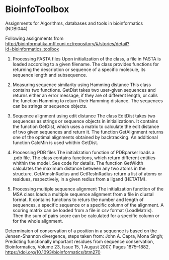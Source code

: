 # BioinfoToolbox

Assignments for Algorithms, databases and tools in bioinformatics (NDBI044)

Following assignments from http://bioinformatika.mff.cuni.cz/repository/#/stories/detail?id=bioinformatics_toolbox

1) Processing FASTA files
Upon initialization of the class, a file in FASTA is loaded according to a given filename. The class provides functions for returning the description or sequence of a specific molecule, its sequence length and subsequence.

2) Measuring sequence similarity using Hamming distance
This class contains two functions. GetDist takes two user-given sequences and returns either an error message, if they are of different length, or calls the function Hamming to return their Hamming distance. The sequences can be strings or sequence objects.

3) Sequence alignment using edit distance
The class EditDist takes two sequences as strings or sequence objects in initializationn. It contains the function GetDist, which uses a matrix to calculate the edit distance of two given sequences and return it. The function GetAlignment returns one of the optimal alignments obtained by backtracking. An additional function CalcMin is used whithin GetDist.

4) Processing PDB files
The initialization function of PDBparser loads a .pdb file. The class contains functions, which return different entities whithin the model. See code for details. The function GetWidth calculates the maximum distance between any two atoms in the structure. GetAtmsInRadius and GetResInRadius return a list of atoms or residues, respectively, in a given redius from a ligand (HETATM).

5) Processing multiple sequence alignment
The initialization function of the MSA class loads a multiple sequence alignment from a file in clustal format. It contains functions to returs the number and length of sequences, a specific sequence or a specific column of the alignment. A scoring matrix can be loaded from a file in csv format (LoadMatrix). Then the sum of pairs score can be calculated for a specific column or for the whole alignment.

Determinaion of conservation of a position in a sequence is based on the Jensen-Shannon divergence, steps taken from: 
John A. Capra, Mona Singh; Predicting functionally important residues from sequence conservation, Bioinformatics, Volume 23, Issue 15, 1 August 2007, Pages 1875–1882, https://doi.org/10.1093/bioinformatics/btm270
